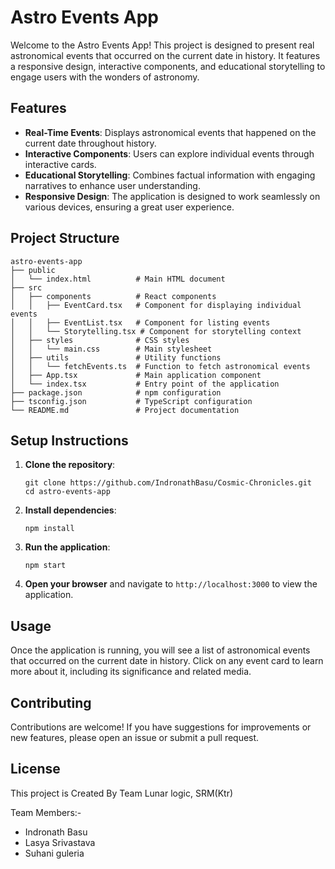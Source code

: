 # Astro Events App

Welcome to the Astro Events App! This project is designed to present real astronomical events that occurred on the current date in history. It features a responsive design, interactive components, and educational storytelling to engage users with the wonders of astronomy.

## Features

- **Real-Time Events**: Displays astronomical events that happened on the current date throughout history.
- **Interactive Components**: Users can explore individual events through interactive cards.
- **Educational Storytelling**: Combines factual information with engaging narratives to enhance user understanding.
- **Responsive Design**: The application is designed to work seamlessly on various devices, ensuring a great user experience.

## Project Structure

```
astro-events-app
├── public
│   └── index.html          # Main HTML document
├── src
│   ├── components          # React components
│   │   ├── EventCard.tsx   # Component for displaying individual events
│   │   ├── EventList.tsx   # Component for listing events
│   │   └── Storytelling.tsx # Component for storytelling context
│   ├── styles              # CSS styles
│   │   └── main.css        # Main stylesheet
│   ├── utils               # Utility functions
│   │   └── fetchEvents.ts  # Function to fetch astronomical events
│   ├── App.tsx             # Main application component
│   └── index.tsx           # Entry point of the application
├── package.json            # npm configuration
├── tsconfig.json           # TypeScript configuration
└── README.md               # Project documentation
```

## Setup Instructions

1. **Clone the repository**:
   ```
   git clone https://github.com/IndronathBasu/Cosmic-Chronicles.git
   cd astro-events-app
   ```

2. **Install dependencies**:
   ```
   npm install
   ```

3. **Run the application**:
   ```
   npm start
   ```

4. **Open your browser** and navigate to `http://localhost:3000` to view the application.

## Usage

Once the application is running, you will see a list of astronomical events that occurred on the current date in history. Click on any event card to learn more about it, including its significance and related media.

## Contributing

Contributions are welcome! If you have suggestions for improvements or new features, please open an issue or submit a pull request.

## License

This project is Created By Team Lunar logic, SRM(Ktr)

Team Members:-

- Indronath Basu<br>
- Lasya Srivastava<br>
- Suhani guleria<br>

